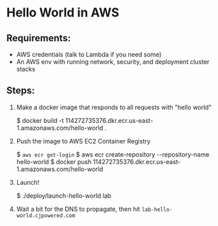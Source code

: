 # Hello World in AWS

## Requirements:
- AWS credentials (talk to Lambda if you need some)
- An AWS env with running network, security, and deployment cluster stacks

## Steps:
1) Make a docker image that responds to all requests with "hello world"

    $ docker build -t 114272735376.dkr.ecr.us-east-1.amazonaws.com/hello-world .

2) Push the image to AWS EC2 Container Registry

    $ `aws ecr get-login`
    $ aws ecr create-repository --repository-name hello-world
    $ docker push 114272735376.dkr.ecr.us-east-1.amazonaws.com/hello-world

3) Launch!

    $ ./deploy/launch-hello-world lab

4) Wait a bit for the DNS to propagate, then hit `lab-hello-world.cjpowered.com`
